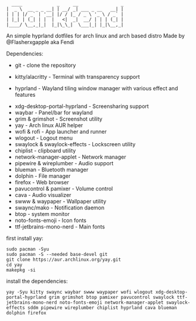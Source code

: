 ```
  ____             _     __                _ 
|  _ \  __ _ _ __| | __/ _| ___ _ __   __| |
| | | |/ _` | '__| |/ / |_ / _ \ '_ \ / _` |
| |_| | (_| | |  |   <|  _|  __/ | | | (_| |
|____/ \__,_|_|  |_|\_\_|  \___|_| |_|\__,_|
```

An simple hyprland dotfiles for arch linux and arch based distro
Made by @Flasherxgapple aka Fendi

Dependencies:
- git - clone the repository
* kitty/alacritty - Terminal with transparency support
+ hyprland - Wayland tiling window manager with various effect and features
- xdg-desktop-portal-hyprland - Screensharing support
- waybar - Panel/bar for wayland
- grim & grimshot - Screenshot utility
- yay - Arch linux AUR helper
- wofi & rofi - App launcher and runner
- wlogout - Logout menu
- swaylock & swaylock-effects - Lockscreen utility
- chiplist - clipboard utility
- network-manager-applet - Network manager
- pipewire & wireplumber - Audio support
- blueman - Bluetooth manager
- dolphin - File manager
- firefox - Web browser
- pavucontrol & pamixer - Volume control
- cava - Audio visualizer
- swww & waypaper - Wallpaper utility
- swaync/mako - Notification daemon
- btop - system monitor
- noto-fonts-emoji - Icon fonts
- ttf-jetbrains-mono-nerd - Main fonts

first install yay:
```
sudo pacman -Syu
sudo pacman -S --needed base-devel git
git clone https://aur.archlinux.org/yay.git
cd yay
makepkg -si
```
install the dependencies:
```
yay -Syu kitty swaync waybar swww waypaper wofi wlogout xdg-desktop-portal-hyprland grim grimshot btop pamixer pavucontrol swaylock ttf-jetbrains-mono-nerd noto-fonts-emoji network-manager-applet swaylock-effects sddm pipewire wireplumber chiplist hyprland cava blueman dolphin firefox
```
